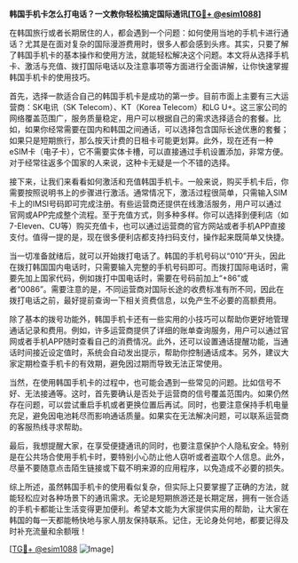 **韩国手机卡怎么打电话？一文教你轻松搞定国际通讯[[TG💪+ @esim1088](https://t.me/s/esim1088)]**

在韩国旅行或者长期居住的人，都会遇到一个问题：如何使用当地的手机卡进行通话？尤其是在面对复杂的国际漫游费用时，很多人都会感到头疼。其实，只要了解了韩国手机卡的基本操作和使用方法，就能轻松解决这个问题。本文将从选择手机卡、激活与充值、拨打国际电话以及注意事项等方面进行全面讲解，让你快速掌握韩国手机卡的使用技巧。

首先，选择一款适合自己的韩国手机卡是成功的第一步。目前市面上主要有三大运营商：SK电讯（SK Telecom）、KT（Korea Telecom）和LG U+。这三家公司的网络覆盖范围广，服务质量稳定，用户可以根据自己的需求选择适合的套餐。比如，如果你经常需要在国内和韩国之间通话，可以选择包含国际长途优惠的套餐；如果只是短期旅行，那么按天计费的日租卡可能更划算。此外，现在还有一种eSIM卡（电子卡），它不需要实体卡槽，可以直接通过手机设置添加，非常方便。对于经常往返多个国家的人来说，这种卡无疑是一个不错的选择。

接下来，让我们来看看如何激活和充值韩国手机卡。一般来说，购买手机卡后，你需要按照说明书上的步骤进行激活。通常情况下，激活过程很简单，只需输入SIM卡上的IMSI号码即可完成注册。有些运营商还提供在线激活服务，用户可以通过官网或APP完成整个流程。至于充值方式，则多种多样。你可以选择到便利店（如7-Eleven、CU等）购买充值卡，也可以通过运营商的官方网站或者手机APP直接支付。值得一提的是，现在很多便利店都支持扫码支付，操作起来既简单又快捷。

当一切准备就绪后，就可以开始拨打电话了。韩国的手机号码以“010”开头，因此在拨打韩国国内电话时，只需要输入完整的手机号码即可。而拨打国际电话时，需要先加上国家代码，例如拨打中国电话时，需要在号码前加上“+86”或者“0086”。需要注意的是，不同运营商对国际长途的收费标准有所不同，因此在拨打电话之前，最好提前查询一下相关资费信息，以免产生不必要的高额费用。

除了基本的拨号功能外，韩国手机卡还有一些实用的小技巧可以帮助你更好地管理通话记录和费用。例如，许多运营商提供了详细的账单查询服务，用户可以通过官网或者手机APP随时查看自己的消费情况。此外，还可以设置通话提醒功能，当通话时间接近设定值时，系统会自动发出提示，帮助你控制通话成本。另外，建议大家定期检查手机卡的有效期，避免因过期而导致无法正常使用。

当然，在使用韩国手机卡的过程中，也可能会遇到一些常见的问题。比如信号不好、无法接通等。这时，首先要确认是否处于运营商的信号覆盖范围内。如果仍然存在问题，可以尝试重启手机或者更换位置后再试。同时，也要注意保持手机电量充足，避免因电池耗尽而影响通话质量。如果实在无法解决问题，可以联系运营商的客服热线寻求帮助。

最后，我想提醒大家，在享受便捷通讯的同时，也要注意保护个人隐私安全。特别是在公共场合使用手机卡时，要特别小心防止他人窃听或者盗取个人信息。此外，尽量不要随意点击陌生链接或下载不明来源的应用程序，以免造成不必要的损失。

综上所述，虽然韩国手机卡的使用看似复杂，但实际上只要掌握了正确的方法，就能轻松应对各种场景下的通讯需求。无论是短期旅游还是长期定居，拥有一张合适的手机卡都能让生活变得更加便利。希望本文能为大家提供实用的帮助，让大家在韩国的每一天都能畅快地与家人朋友保持联系。记住，无论身处何地，都要记得及时补充流量和余额哦！

[[TG💪+ @esim1088](https://t.me/s/esim1088) ![Image](https://i.postimg.cc/4NQfJmqS/Snipaste-2025-05-13-00-14-12.png)]